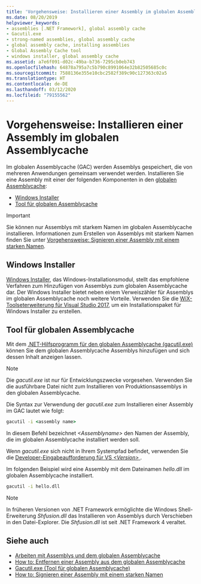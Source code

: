 ```yaml
---
title: 'Vorgehensweise: Installieren einer Assembly im globalen Assemblycache'
ms.date: 08/20/2019
helpviewer_keywords:
- assemblies [.NET Framework], global assembly cache
- Gacutil.exe
- strong-named assemblies, global assembly cache
- global assembly cache, installing assemblies
- Global Assembly Cache tool
- windows installer, global assembly cache
ms.assetid: a7e6f091-d02c-49ba-b736-7295cb0eb743
ms.openlocfilehash: 64878a795a7c5b790c8991064e32b82505685c0c
ms.sourcegitcommit: 7588136e355e10cbc2582f389c90c127363c02a5
ms.translationtype: HT
ms.contentlocale: de-DE
ms.lasthandoff: 03/12/2020
ms.locfileid: "79155562"
---
```

# <a name="how-to-install-an-assembly-into-the-global-assembly-cache"></a>Vorgehensweise: Installieren einer Assembly im globalen Assemblycache

Im globalen Assemblycache (GAC) werden Assemblys gespeichert, die von mehreren Anwendungen gemeinsam verwendet werden. Installieren Sie eine Assembly mit einer der folgenden Komponenten in den [globalen Assemblycache](gac.md):

- [Windows Installer](#windows-installer)
- [Tool für globalen Assemblycache](#global-assembly-cache-tool)

> [!IMPORTANT]
> Sie können nur Assemblys mit starkem Namen im globalen Assemblycache installieren. Informationen zum Erstellen von Assemblys mit starkem Namen finden Sie unter [Vorgehensweise: Signieren einer Assembly mit einem starken Namen](../../standard/assembly/sign-strong-name.md).

## <a name="windows-installer"></a>Windows Installer

[Windows Installer](/windows/desktop/Msi/installation-of-assemblies-to-the-global-assembly-cache), das Windows-Installationsmodul, stellt das empfohlene Verfahren zum Hinzufügen von Assemblys zum globalen Assemblycache dar. Der Windows Installer bietet neben einem Verweiszähler für Assemblys im globalen Assemblycache noch weitere Vorteile. Verwenden Sie die [WiX-Toolseterweiterung für Visual Studio 2017](https://marketplace.visualstudio.com/items?itemName=RobMensching.WixToolsetVisualStudio2017Extension), um ein Installationspaket für Windows Installer zu erstellen.

## <a name="global-assembly-cache-tool"></a>Tool für globalen Assemblycache

Mit dem [.NET-Hilfsprogramm für den globalen Assemblycache (gacutil.exe)](../tools/gacutil-exe-gac-tool.md) können Sie dem globalen Assemblycache Assemblys hinzufügen und sich dessen Inhalt anzeigen lassen.

   > [!NOTE]
   > Die *gacutil.exe* ist nur für Entwicklungszwecke vorgesehen. Verwenden Sie die ausführbare Datei nicht zum Installieren von Produktionsassemblys in den globalen Assemblycache.

Die Syntax zur Verwendung der *gacutil.exe* zum Installieren einer Assembly im GAC lautet wie folgt:

```cmd
gacutil -i <assembly name>
```

In diesem Befehl bezeichnet *\<Assemblyname>* den Namen der Assembly, die im globalen Assemblycache installiert werden soll.

Wenn *gacutil.exe* sich nicht in Ihrem Systempfad befindet, verwenden Sie die [Developer-Eingabeaufforderung für VS *\<Version>* ](../tools/developer-command-prompt-for-vs.md).

Im folgenden Beispiel wird eine Assembly mit dem Dateinamen *hello.dll* im globalen Assemblycache installiert.

```cmd
gacutil -i hello.dll
```

> [!NOTE]
> In früheren Versionen von .NET Framework ermöglichte die Windows Shell-Erweiterung *Shfusion.dll* das Installieren von Assemblys durch Verschieben in den Datei-Explorer. Die *Shfusion.dll* ist seit .NET Framework 4 veraltet.

## <a name="see-also"></a>Siehe auch

- [Arbeiten mit Assemblys und dem globalen Assemblycache](working-with-assemblies-and-the-gac.md)
- [How to: Entfernen einer Assembly aus dem globalen Assemblycache](how-to-remove-an-assembly-from-the-gac.md)
- [Gacutil.exe (Tool für globalen Assemblycache)](../tools/gacutil-exe-gac-tool.md)
- [How to: Signieren einer Assembly mit einem starken Namen](../../standard/assembly/sign-strong-name.md)
